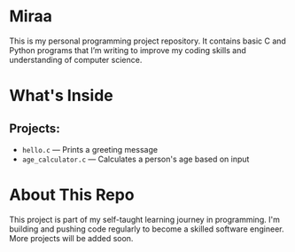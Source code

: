 # Miraa

This is my personal programming project repository. It contains basic C and Python programs that I’m writing to improve my coding skills and understanding of computer science.

# What's Inside

## Projects:
- `hello.c` — Prints a greeting message
- `age_calculator.c` — Calculates a person's age based on input

# About This Repo

This project is part of my self-taught learning journey in programming. I'm building and pushing code regularly to become a skilled software engineer.
More projects will be added soon.

